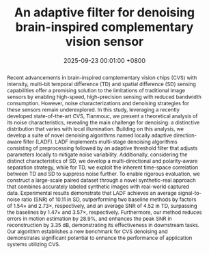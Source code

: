 ---
title:          "An adaptive filter for denoising brain-inspired complementary vision sensor"
date:           2025-09-23 00:01:00 +0800
selected:       false
pub:            "Neuromorphic Computing and Engineering (NCE)"
pub_date:       "2025"
abstract: >-
  Recent advancements in brain-inspired complementary vision chips (CVS) with intensity, multi-bit temporal difference (TD) and spatial difference (SD) sensing capabilities offer a promising solution to the limitations of traditional image sensors by enabling high-speed, high-precision sensing with reduced bandwidth consumption. However, noise characterizations and denoising strategies for these sensors remain underexplored. In this study, leveraging a recently developed state-of-the-art CVS, Tianmouc, we present a theoretical analysis of its noise characteristics, revealing the main challenge for denoising: a distinctive distribution that varies with local illumination. Building on this analysis, we develop a suite of novel denoising algorithms named locally adaptive direction-aware filter (LADF). LADF implements multi-stage denoising algorithms consisting of preprocessing followed by an adaptive threshold filter that adjusts parameters locally to mitigate noise variability. Additionally, considering the distinct characteristics of SD, we develop a multi-directional and polarity-aware separation strategy, while for TD, we exploit the inherent time-space correlation between TD and SD to suppress noise further. To enable rigorous evaluation, we construct a large-scale paired dataset through a novel synthetic-real approach that combines accurately labeled synthetic images with real-world captured data. Experimental results demonstrate that LADF achieves an average signal-to-noise ratio (SNR) of 10.11 in SD, outperforming two baseline methods by factors of 1.54× and 2.73×, respectively, and an average SNR of 4.52 in TD, surpassing the baselines by 1.47× and 3.57×, respectively. Furthermore, our method reduces errors in motion estimation by 28.9%, and enhances the peak SNR in reconstruction by 3.35 dB, demonstrating its effectiveness in downstream tasks. Our algorithm establishes a new benchmark for CVS denoising and demonstrates significant potential to enhance the performance of application systems utilizing CVS.
# cover:          /assets/images/covers/genrec.jpg
authors:
- Taoyi Wang
- Yuxiang Li
- Yihan Lin
- Yapeng Meng
- Yuguo Chen
- Rong Zhao
links:
  Paper: https://iopscience.iop.org/article/10.1088/2634-4386/ae0a76/meta
---